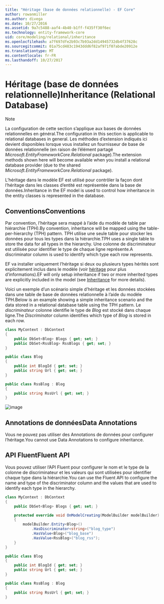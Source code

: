 ```yaml
---
title: "Héritage (base de données relationnelle) - EF Core"
author: rowanmiller
ms.author: divega
ms.date: 10/27/2016
ms.assetid: 9a7c5488-aaf4-4b40-b1ff-f435ff30f6ec
ms.technology: entity-framework-core
uid: core/modeling/relational/inheritance
ms.openlocfilehash: a7f697dfe2b93c7b93a2dd14945732db4f37628c
ms.sourcegitcommit: 01a75cd483c1943ddd6f82af971f07abde20912e
ms.translationtype: MT
ms.contentlocale: fr-FR
ms.lasthandoff: 10/27/2017
---
```

# <a name="inheritance-relational-database"></a><span data-ttu-id="eca2a-102">Héritage (base de données relationnelle)</span><span class="sxs-lookup"><span data-stu-id="eca2a-102">Inheritance (Relational Database)</span></span>

> [!NOTE]  
> <span data-ttu-id="eca2a-103">La configuration de cette section s’applique aux bases de données relationnelles en général.</span><span class="sxs-lookup"><span data-stu-id="eca2a-103">The configuration in this section is applicable to relational databases in general.</span></span> <span data-ttu-id="eca2a-104">Les méthodes d’extension indiqués ici devient disponibles lorsque vous installez un fournisseur de base de données relationnelle (en raison de l’élément partagé *Microsoft.EntityFrameworkCore.Relational* package).</span><span class="sxs-lookup"><span data-stu-id="eca2a-104">The extension methods shown here will become available when you install a relational database provider (due to the shared *Microsoft.EntityFrameworkCore.Relational* package).</span></span>

<span data-ttu-id="eca2a-105">L’héritage dans le modèle EF est utilisé pour contrôler la façon dont l’héritage dans les classes d’entité est représentée dans la base de données.</span><span class="sxs-lookup"><span data-stu-id="eca2a-105">Inheritance in the EF model is used to control how inheritance in the entity classes is represented in the database.</span></span>

## <a name="conventions"></a><span data-ttu-id="eca2a-106">Conventions</span><span class="sxs-lookup"><span data-stu-id="eca2a-106">Conventions</span></span>

<span data-ttu-id="eca2a-107">Par convention, l’héritage sera mappé à l’aide du modèle de table par hiérarchie (TPH).</span><span class="sxs-lookup"><span data-stu-id="eca2a-107">By convention, inheritance will be mapped using the table-per-hierarchy (TPH) pattern.</span></span> <span data-ttu-id="eca2a-108">TPH utilise une seule table pour stocker les données pour tous les types dans la hiérarchie.</span><span class="sxs-lookup"><span data-stu-id="eca2a-108">TPH uses a single table to store the data for all types in the hierarchy.</span></span> <span data-ttu-id="eca2a-109">Une colonne de discriminateur est utilisée pour identifier le type de chaque ligne représente.</span><span class="sxs-lookup"><span data-stu-id="eca2a-109">A discriminator column is used to identify which type each row represents.</span></span>

<span data-ttu-id="eca2a-110">EF va installer uniquement l’héritage si deux ou plusieurs types hérités sont explicitement inclus dans le modèle (voir [héritage](../inheritance.md) pour plus d’informations).</span><span class="sxs-lookup"><span data-stu-id="eca2a-110">EF will only setup inheritance if two or more inherited types are explicitly included in the model (see [Inheritance](../inheritance.md) for more details).</span></span>

<span data-ttu-id="eca2a-111">Voici un exemple d’un scénario simple d’héritage et les données stockées dans une table de base de données relationnelle à l’aide du modèle TPH.</span><span class="sxs-lookup"><span data-stu-id="eca2a-111">Below is an example showing a simple inheritance scenario and the data stored in a relational database table using the TPH pattern.</span></span> <span data-ttu-id="eca2a-112">Le *discriminateur* colonne identifie le type de *Blog* est stocké dans chaque ligne.</span><span class="sxs-lookup"><span data-stu-id="eca2a-112">The *Discriminator* column identifies which type of *Blog* is stored in each row.</span></span>

<!-- [!code-csharp[Main](samples/core/relational/Modeling/Conventions/Samples/InheritanceDbSets.cs)] -->
``` csharp
class MyContext : DbContext
{
    public DbSet<Blog> Blogs { get; set; }
    public DbSet<RssBlog> RssBlogs { get; set; }
}

public class Blog
{
    public int BlogId { get; set; }
    public string Url { get; set; }
}

public class RssBlog : Blog
{
    public string RssUrl { get; set; }
}
```

![image](_static/inheritance-tph-data.png)

## <a name="data-annotations"></a><span data-ttu-id="eca2a-114">Annotations de données</span><span class="sxs-lookup"><span data-stu-id="eca2a-114">Data Annotations</span></span>

<span data-ttu-id="eca2a-115">Vous ne pouvez pas utiliser des Annotations de données pour configurer l’héritage.</span><span class="sxs-lookup"><span data-stu-id="eca2a-115">You cannot use Data Annotations to configure inheritance.</span></span>

## <a name="fluent-api"></a><span data-ttu-id="eca2a-116">API Fluent</span><span class="sxs-lookup"><span data-stu-id="eca2a-116">Fluent API</span></span>

<span data-ttu-id="eca2a-117">Vous pouvez utiliser l’API Fluent pour configurer le nom et le type de la colonne de discriminateur et les valeurs qui sont utilisées pour identifier chaque type dans la hiérarchie.</span><span class="sxs-lookup"><span data-stu-id="eca2a-117">You can use the Fluent API to configure the name and type of the discriminator column and the values that are used to identify each type in the hierarchy.</span></span>

<!-- [!code-csharp[Main](samples/core/relational/Modeling/FluentAPI/Samples/InheritanceTPHDiscriminator.cs?highlight=7,8,9,10)] -->
``` csharp
class MyContext : DbContext
{
    public DbSet<Blog> Blogs { get; set; }

    protected override void OnModelCreating(ModelBuilder modelBuilder)
    {
        modelBuilder.Entity<Blog>()
            .HasDiscriminator<string>("blog_type")
            .HasValue<Blog>("blog_base")
            .HasValue<RssBlog>("blog_rss");
    }
}

public class Blog
{
    public int BlogId { get; set; }
    public string Url { get; set; }
}

public class RssBlog : Blog
{
    public string RssUrl { get; set; }
}
```
